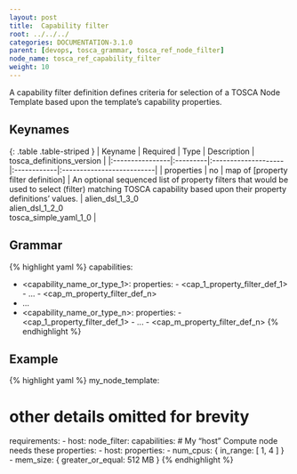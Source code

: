 ```yaml
---
layout: post
title:  Capability filter
root: ../../../
categories: DOCUMENTATION-3.1.0
parent: [devops, tosca_grammar, tosca_ref_node_filter]
node_name: tosca_ref_capability_filter
weight: 10
---
```


A capability filter definition defines criteria for selection of a TOSCA Node Template based upon the template’s capability properties.

## Keynames

{: .table .table-striped }
| Keyname         | Required | Type                | Description | tosca_definitions_version |
|:----------------|:---------|:--------------------|:------------|:--------------------------|
| properties | no | map of [property filter definition] | An optional sequenced list of property filters that would be used to select (filter) matching TOSCA capability based upon their property definitions’ values. | alien_dsl_1_3_0<br> alien_dsl_1_2_0<br> tosca_simple_yaml_1_0 |

## Grammar

{% highlight yaml %}
capabilities:
  - <capability_name_or_type_1>:
      properties:
        - <cap_1_property_filter_def_1>
        - ...
        - <cap_m_property_filter_def_n>
  -  ...
  - <capability_name_or_type_n>:
      properties:
        - <cap_1_property_filter_def_1>
        - ...
        - <cap_m_property_filter_def_n>
{% endhighlight %}

## Example

{% highlight yaml %}
my_node_template:
  # other details omitted for brevity
  requirements:
    - host:
        node_filter:
          capabilities:
            # My “host” Compute node needs these properties:
            - host:
                properties:
                  - num_cpus: { in_range: [ 1, 4 ] }
                  - mem_size: { greater_or_equal: 512 MB }
{% endhighlight %}
